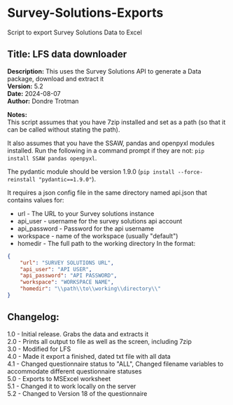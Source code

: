 # Survey-Solutions-Exports
Script to export Survey Solutions Data to Excel

## Title: LFS data downloader
**Description:** This uses the Survey Solutions API to generate a Data package, download and extract it  
**Version:** 5.2  
**Date:** 2024-08-07  
**Author:** Dondre Trotman  

**Notes:**  
This script assumes that you have 7zip installed and set as a path (so that it can be called without stating the path). 

It also assumes that you have the SSAW, pandas and openpyxl modules installed. Run the following in a command prompt if they are not: `pip install SSAW pandas openpyxl`. 

The pydantic module should be version 1.9.0 (`pip install --force-reinstall "pydantic==1.9.0"`). 

It requires a json config file in the same directory named api.json that contains values for:
- url - The URL to your Survey solutions instance
- api_user - username for the survey solutions api account
- api_password - Password for the api username
- workspace - name of the workspace (usually "default")
- homedir - The full path to the working directory
In the format:  
```json
{
    "url": "SURVEY SOLUTIONS URL",
    "api_user": "API USER",
    "api_password": "API PASSWORD",
    "workspace": "WORKSPACE NAME",
    "homedir": "\\path\\to\\working\\directory\\"
}
```

## Changelog: 
1.0 - Initial release. Grabs the data and extracts it  
2.0 - Prints all output to file as well as the screen, including 7zip  
3.0 - Modified for LFS  
4.0 - Made it export a finished, dated txt file with all data  
4.1 - Changed questionnaire status to "ALL", Changed filename variables to accommodate different questionnaire statuses  
5.0 - Exports to MSExcel worksheet  
5.1 - Changed it to work locally on the server  
5.2 - Changed to Version 18 of the questionnaire
